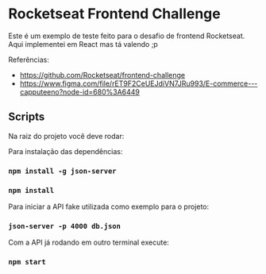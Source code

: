 # Rocketseat Frontend Challenge

Este é um exemplo de teste feito para o desafio de frontend Rocketseat. Aqui implementei em React mas tá valendo ;p

Referências: 
 - https://github.com/Rocketseat/frontend-challenge
 - https://www.figma.com/file/rET9F2CeUEJdiVN7JRu993/E-commerce---capputeeno?node-id=680%3A6449

## Scripts

Na raiz do projeto você deve rodar:

Para instalação das dependências:
### `npm install -g json-server`
### `npm install`

Para iniciar a API fake utilizada como exemplo para o projeto:
### `json-server -p 4000 db.json`

Com a API já rodando em outro terminal execute:
### `npm start`